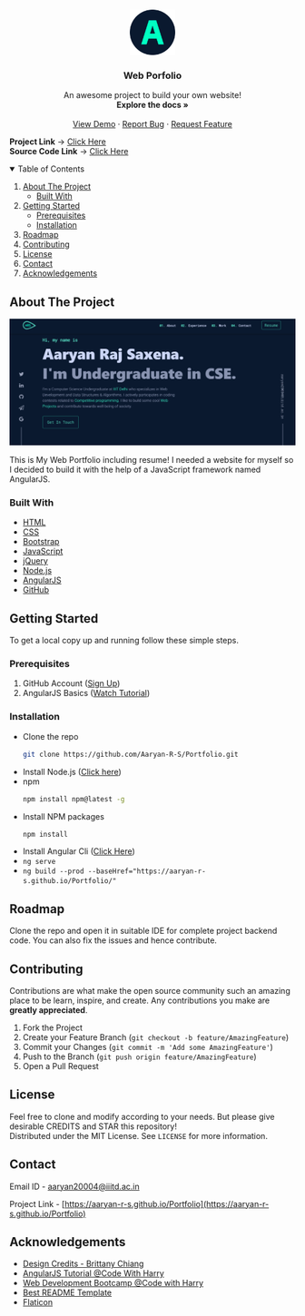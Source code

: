 <!-- PROJECT LOGO -->
<br />
<p align="center">
  <a href="https://aaryan-r-s.github.io/Portfolio">
    <img src="readme-images/logo.png" alt="Logo" width="80" height="80">
  </a>

  <h3 align="center">Web Porfolio</h3>

  <p align="center">
    An awesome project to build your own website!
    <br />
    <strong>Explore the docs »</strong>
    <br />
    <br />
    <a href="https://aaryan-r-s.github.io/Portfolio">View Demo</a>
    ·
    <a href="https://github.com/Aaryan-R-S/Portfolio/issues">Report Bug</a>
    ·
    <a href="https://github.com/Aaryan-R-S/Portfolio/issues">Request Feature</a>
    <br />
</p>

**Project Link** -> [Click Here](https://aaryan-r-s.github.io/Portfolio)
<br>
**Source Code Link** -> [Click Here](https://github.com/Aaryan-R-S/Portfolio)
<br>

<!-- TABLE OF CONTENTS -->
<details open="open">
  <summary>Table of Contents</summary>
  <ol>
    <li>
      <a href="#about-the-project">About The Project</a>
      <ul>
        <li><a href="#built-with">Built With</a></li>
      </ul>
    </li>
    <li>
      <a href="#getting-started">Getting Started</a>
      <ul>
        <li><a href="#prerequisites">Prerequisites</a></li>
        <li><a href="#installation">Installation</a></li>
      </ul>
    </li>
    <li><a href="#roadmap">Roadmap</a></li>
    <li><a href="#contributing">Contributing</a></li>
    <li><a href="#license">License</a></li>
    <li><a href="#contact">Contact</a></li>
    <li><a href="#acknowledgements">Acknowledgements</a></li>
  </ol>
</details>



<!-- ABOUT THE PROJECT -->
## About The Project

![Product Name Screen Shot][product-screenshot]

This is My Web Portfolio including resume! I needed a website for myself so I decided to build it with the help of a JavaScript framework named AngularJS.

### Built With

* [HTML](https://www.w3schools.com/html/)
* [CSS](https://www.w3schools.com/css/default.asp)
* [Bootstrap](https://getbootstrap.com)
* [JavaScript](https://www.javascript.com/)
* [jQuery](https://jquery.com)
* [Node.js](https://nodejs.org/en/)
* [AngularJS](https://angularjs.org/)
* [GitHub](https://github.com)



<!-- GETTING STARTED -->
## Getting Started

To get a local copy up and running follow these simple steps.

### Prerequisites

1. GitHub Account ([Sign Up](https://github.com))
2. AngularJS Basics ([Watch Tutorial](https://www.youtube.com/watch?v=k5E2AVpwsko))


### Installation

- Clone the repo
   ```sh
   git clone https://github.com/Aaryan-R-S/Portfolio.git
   ```
- Install Node.js ([Click here](https://nodejs.org/en/download/))
- npm 
  ```sh
  npm install npm@latest -g
  ```
- Install NPM packages
   ```sh
   npm install
   ```
- Install Angular Cli ([Click Here](https://angular.io/cli))
- `ng serve`
- `ng build --prod --baseHref="https://aaryan-r-s.github.io/Portfolio/"`
   

<!-- ROADMAP -->
## Roadmap

Clone the repo and open it in suitable IDE for complete project backend code. You can also fix the issues and hence contribute.



<!-- CONTRIBUTING -->
## Contributing

Contributions are what make the open source community such an amazing place to be learn, inspire, and create. Any contributions you make are **greatly appreciated**.

1. Fork the Project
2. Create your Feature Branch (`git checkout -b feature/AmazingFeature`)
3. Commit your Changes (`git commit -m 'Add some AmazingFeature'`)
4. Push to the Branch (`git push origin feature/AmazingFeature`)
5. Open a Pull Request

<!-- LICENSE -->
## License

Feel free to clone and modify according to your needs. But please give desirable CREDITS and STAR this repository!<br> Distributed under the MIT License. See `LICENSE` for more information.


<!-- CONTACT -->
## Contact

Email ID - aaryan20004@iiitd.ac.in

Project Link - [https://aaryan-r-s.github.io/Portfolio](https://aaryan-r-s.github.io/Portfolio)


<!-- ACKNOWLEDGEMENTS -->
## Acknowledgements
* [Design Credits - Brittany Chiang](https://brittanychiang.com)
* [AngularJS Tutorial @Code With Harry](https://youtu.be/0LhBvp8qpro)
* [Web Development Bootcamp @Code with Harry](https://youtube.com/playlist?list=PLu0W_9lII9agiCUZYRsvtGTXdxkzPyItg)
* [Best README Template](https://github.com/othneildrew/Best-README-Template)
* [Flaticon](https://flaticon.com)


<!-- MARKDOWN LINKS & IMAGES -->
[product-screenshot]: readme-images/ss.png
